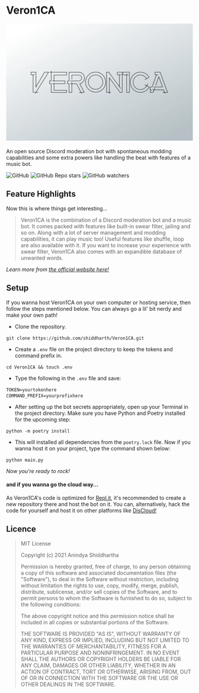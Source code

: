 # Veron1CA
<img src="readme_assets/asset1.webp"><br><br>
An open source Discord moderation bot with spontaneous modding capabilities and some extra powers like handling the beat with features of a music bot.

![GitHub](https://img.shields.io/github/license/shiddharth/Veron1CA?color=blue&style=for-the-badge)
![GitHub Repo stars](https://img.shields.io/github/stars/shiddharth/Veron1CA?color=blue&style=for-the-badge)
![GitHub watchers](https://img.shields.io/github/watchers/shiddharth/Veron1CA?color=blue&style=for-the-badge)

## Feature Highlights
Now this is where things get interesting...
<blockquote>
Veron1CA is the combination of a Discord moderation bot and a music bot. It comes packed with features like built-in swear filter, jailing and so on. Along with a lot of server management and modding capabilities, it can play music too! Useful features like shuffle, loop are also available with it. If you want to increase your experience with swear filter, Veron1CA also comes with an expandible database of unwanted words.
</blockquote>

<i>Learn more from [the official website here!](https://shiddharth.github.io/Veron1CA)</i>

## Setup
If you wanna host Veron1CA on your own computer or hosting service, then follow the steps mentioned below. You can always go a lil' bit nerdy and make your own path!
* Clone the repository.
```
git clone https://github.com/shiddharth/Veron1CA.git
```
* Create a `.env` file on the project directory to keep the tokens and command prefix in.
```
cd Veron1CA && touch .env
```
* Type the following in the `.env` file and save:
```
TOKEN=yourtokenhere
COMMAND_PREFIX=yourprefixhere
```
* After setting up the bot secrets appropriately, open up your Terminal in the project directory. Make sure you have Python and Poetry installed for the upcoming step:
```
python -m poetry install
```
* This will installed all dependencies from the `poetry.lock` file. Now if you wanna host it on your project, type the command shown below:
```
python main.py
```

<i>Now you're ready to rock!</i>

#### and if you wanna go the cloud way...
As Veron1CA's code is optimized for [Repl.it](https://repl.it), it's recommended to create a new repository there and host the bot on it. You can, alternatively, hack the code for yourself and host it on other platforms like [DisCloud!](https://discloudbot.com/)

## Licence
<blockquote>
MIT License

Copyright (c) 2021 Anindya Shiddhartha

Permission is hereby granted, free of charge, to any person obtaining a copy
of this software and associated documentation files (the "Software"), to deal
in the Software without restriction, including without limitation the rights
to use, copy, modify, merge, publish, distribute, sublicense, and/or sell
copies of the Software, and to permit persons to whom the Software is
furnished to do so, subject to the following conditions:

The above copyright notice and this permission notice shall be included in all
copies or substantial portions of the Software.

THE SOFTWARE IS PROVIDED "AS IS", WITHOUT WARRANTY OF ANY KIND, EXPRESS OR
IMPLIED, INCLUDING BUT NOT LIMITED TO THE WARRANTIES OF MERCHANTABILITY,
FITNESS FOR A PARTICULAR PURPOSE AND NONINFRINGEMENT. IN NO EVENT SHALL THE
AUTHORS OR COPYRIGHT HOLDERS BE LIABLE FOR ANY CLAIM, DAMAGES OR OTHER
LIABILITY, WHETHER IN AN ACTION OF CONTRACT, TORT OR OTHERWISE, ARISING FROM,
OUT OF OR IN CONNECTION WITH THE SOFTWARE OR THE USE OR OTHER DEALINGS IN THE
SOFTWARE.
</blockquote>
